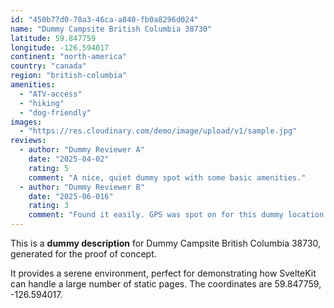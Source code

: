 ```yaml
---
id: "450b77d0-78a3-46ca-a840-fb0a8296d024"
name: "Dummy Campsite British Columbia 38730"
latitude: 59.847759
longitude: -126.594017
continent: "north-america"
country: "canada"
region: "british-columbia"
amenities:
  - "ATV-access"
  - "hiking"
  - "dog-friendly"
images:
  - "https://res.cloudinary.com/demo/image/upload/v1/sample.jpg"
reviews:
  - author: "Dummy Reviewer A"
    date: "2025-04-02"
    rating: 5
    comment: "A nice, quiet dummy spot with some basic amenities."
  - author: "Dummy Reviewer B"
    date: "2025-06-016"
    rating: 3
    comment: "Found it easily. GPS was spot on for this dummy location."
---
```


This is a **dummy description** for Dummy Campsite British Columbia 38730, generated for the proof of concept.

It provides a serene environment, perfect for demonstrating how SvelteKit can handle a large number of static pages. The coordinates are 59.847759, -126.594017.
